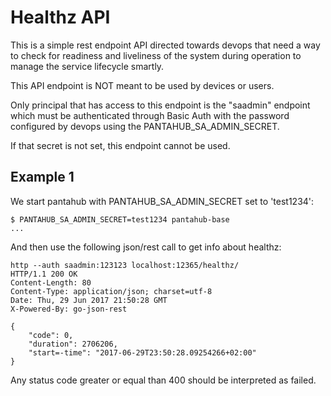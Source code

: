 # Healthz API

This is a simple rest endpoint API directed towards devops that 
need a way to check for readiness and liveliness of the system during
operation to manage the service lifecycle smartly.

This API endpoint is NOT meant to be used by devices or users.

Only principal that has access to this endpoint is the "saadmin" endpoint
which must be authenticated through Basic Auth with the password configured
by devops using the PANTAHUB_SA_ADMIN_SECRET.

If that secret is not set, this endpoint cannot be used.

## Example 1

We start pantahub with PANTAHUB_SA_ADMIN_SECRET set to 'test1234':

```
$ PANTAHUB_SA_ADMIN_SECRET=test1234 pantahub-base 
...
```

And then use the following json/rest call to get info about
healthz:


```
http --auth saadmin:123123 localhost:12365/healthz/
HTTP/1.1 200 OK
Content-Length: 80
Content-Type: application/json; charset=utf-8
Date: Thu, 29 Jun 2017 21:50:28 GMT
X-Powered-By: go-json-rest

{
    "code": 0,
    "duration": 2706206,
    "start=-time": "2017-06-29T23:50:28.09254266+02:00"
}
```

Any status code greater or equal than 400 should be interpreted as failed.

